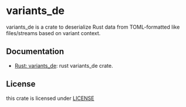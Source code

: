 # variants_de

variants_de is a crate to deserialize Rust data from TOML-formatted like files/streams based on variant context.

## Documentation
  * [Rust: variants_de](./rust/README.md): rust variants_de crate.

## License

this crate is licensed under [LICENSE](./LICENSE-MIT)